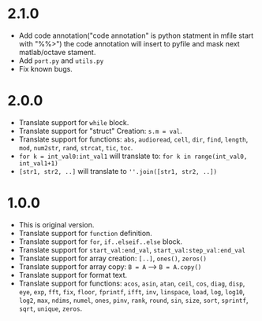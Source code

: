 # 2.1.0
- Add code annotation("code annotation" is python statment in mfile start with "%%>") the code annotation will insert to pyfile and mask next matlab/octave stament.
- Add `port.py` and `utils.py`
- Fix known bugs.


# 2.0.0

- Translate support for `while` block.
- Translate support for "struct" Creation: `s.m = val`.
- Translate support for functions: `abs`, `audioread`, `cell`, `dir`, `find`, 
  `length`, `mod`, `num2str`, `rand`, `strcat`, `tic`, `toc`.
- `for k = int_val0:int_val1` will translate to: `for k in range(int_val0, int_val1+1)`
- `[str1, str2, ..]` will translate to `''.join([str1, str2, ..])`

# 1.0.0

- This is original version.
- Translate support for `function` definition.
- Translate support for `for`, `if..elseif..else` block.
- Translate support for `start_val:end_val`, `start_val:step_val:end_val`
- Translate support for array creation: `[..]`, `ones()`, `zeros()`
- Translate support for array copy: `B = A` --> `B = A.copy()`
- Translate support for format text.
- Translate support for functions: `acos`, `asin`, `atan`, `ceil`, `cos`, 
  `diag`, `disp`, `eye`, `exp`, `fft`, `fix`, `floor`, `fprintf`, `ifft`, 
  `inv`, `linspace`, `load`, `log`, `log10`, `log2`, `max`, `ndims`, `numel`, 
  `ones`,  `pinv`, `rank`, `round`, `sin`, `size`, `sort`, `sprintf`, 
  `sqrt`, `unique`, `zeros`.